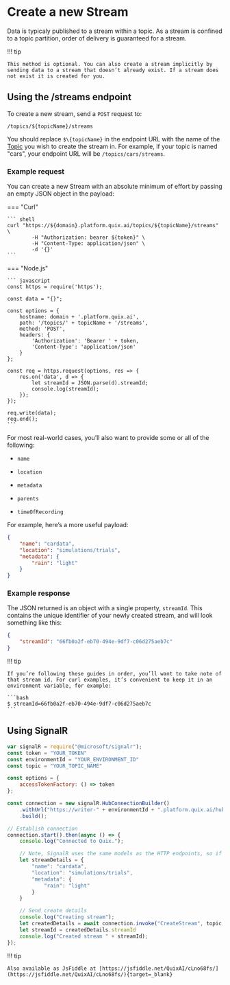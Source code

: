 # Create a new Stream

Data is typicaly published to a stream within a topic. As a stream is confined to a topic partition, order of delivery is guaranteed for a stream.

!!! tip

	This method is optional. You can also create a stream implicitly by sending data to a stream that doesn’t already exist. If a stream does not exist it is created for you.

## Using the /streams endpoint

To create a new stream, send a `POST` request to:

    /topics/${topicName}/streams

You should replace `$\{topicName}` in the endpoint URL with the name of the [Topic](../../platform/glossary.md#topics) you wish to create the stream in. For example, if your topic is named "cars", your endpoint URL will be `/topics/cars/streams`.

### Example request

You can create a new Stream with an absolute minimum of effort by passing an empty JSON object in the payload:

=== "Curl"
    
    ``` shell
    curl "https://${domain}.platform.quix.ai/topics/${topicName}/streams" \
            -H "Authorization: bearer ${token}" \
            -H "Content-Type: application/json" \
            -d '{}'
    ```

=== "Node.js"
    
    ``` javascript
    const https = require('https');

    const data = "{}";

    const options = {
        hostname: domain + '.platform.quix.ai',
        path: '/topics/' + topicName + '/streams',
        method: 'POST',
        headers: {
            'Authorization': 'Bearer ' + token,
            'Content-Type': 'application/json'
        }
    };

    const req = https.request(options, res => {
        res.on('data', d => {
            let streamId = JSON.parse(d).streamId;
            console.log(streamId);
        });
    });

    req.write(data);
    req.end();
    ```

For most real-world cases, you’ll also want to provide some or all of the following:

  - `name`

  - `location`

  - `metadata`

  - `parents`

  - `timeOfRecording`

For example, here’s a more useful payload:

```json
{
    "name": "cardata",
    "location": "simulations/trials",
    "metadata": {
        "rain": "light"
    }
}
```

### Example response

The JSON returned is an object with a single property, `streamId`. This contains the unique identifier of your newly created stream, and will look something like this:

```json
{
    "streamId": "66fb0a2f-eb70-494e-9df7-c06d275aeb7c"
}
```

!!! tip

	If you’re following these guides in order, you’ll want to take note of that stream id. For curl examples, it’s convenient to keep it in an environment variable, for example:

	```bash
	$ streamId=66fb0a2f-eb70-494e-9df7-c06d275aeb7c
	```

## Using SignalR

```javascript
var signalR = require("@microsoft/signalr");
const token = "YOUR_TOKEN"
const environmentId = "YOUR_ENVIRONMENT_ID"
const topic = "YOUR_TOPIC_NAME"

const options = {
    accessTokenFactory: () => token
};

const connection = new signalR.HubConnectionBuilder()
    .withUrl("https://writer-" + environmentId + ".platform.quix.ai/hub", options)
    .build();

// Establish connection
connection.start().then(async () => {
    console.log("Connected to Quix.");

    // Note, SignalR uses the same models as the HTTP endpoints, so if in doubt, check HTTP endpoint samples or Swagger for model.
    let streamDetails = {
        "name": "cardata",
        "location": "simulations/trials",
        "metadata": {
            "rain": "light"
        }
    }

    // Send create details
    console.log("Creating stream");
    let createdDetails = await connection.invoke("CreateStream", topic, streamDetails);
    let streamId = createdDetails.streamId
    console.log("Created stream " + streamId);
});
```

!!! tip

	Also available as JsFiddle at [https://jsfiddle.net/QuixAI/cLno68fs/](https://jsfiddle.net/QuixAI/cLno68fs/){target=_blank}
